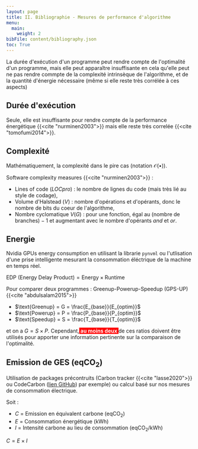 ```yaml
---
layout: page
title: II. Bibliographie - Mesures de performance d'algorithme
menu:
  main:
    weight: 2
bibFile: content/bibliography.json
toc: True
---
```


La durée d'exécution d'un programme peut rendre compte de l'optimalité d'un programme, mais elle peut apparaître insuffisante en cela qu'elle peut ne pas rendre commpte de la complexité intrinsèque de l'algorithme, et de la quantité d'énergie nécessaire (même si elle reste très corrélée à ces aspects) 

<!--more-->

## Durée d'exécution

Seule, elle est insuffisante pour rendre compte de la performance énergétique  {{<cite "nurminen2003">}} mais elle reste très correlée {{<cite "tomofumi2014">}}.

## Complexité

Mathématiquement, la complexité dans le pire cas (notation $\mathcal{O}(\bullet)$).

Software complexity measures {{<cite "nurminen2003">}} :
* Lines of code ($LOCpro$) : le nombre de lignes du code (mais très lié au style de codage),
* Volume d'Halstead ($V$) : nombre d'opérations et d'opérants, donc le nombre de bits du coeur de l'algorithme,
* Nombre cyclomatique $V(G)$ : pour une fonction, égal au $(\text{nombre de branches}) - 1$ et augmentant avec le nombre d'opérants _and_ et _or_.

## Energie

Nvidia GPUs energy consumption en utilisant la librarie `pynvml` ou l'utlisation d'une prise intelligente mesurant la consommation éléctrique de la machine en temps réel.

$\text{EDP (Energy Delay Product)} = \text{Energy} \times \text{Runtime}$

Pour comparer deux programmes : Greenup-Powerup-Speedup (GPS-UP) {{<cite "abdulsalam2015">}}
* $\text{Greenup} = G = \frac{E_{base}}{E_{optim}}$
* $\text{Powerup} = P = \frac{P_{base}}{P_{optim}}$
* $\text{Speedup} = S = \frac{T_{base}}{T_{optim}}$

et on a $G = S \times P$. Cependant,<span style="font-weight: bold; color: #ffffff; background-color: red"> au moins deux </span> de ces ratios doivent être utilisés pour apporter une information pertinente sur la comparaison de l'optimalité.

## Emission de GES (eqCO<sub>2</sub>)

Utilisation de packages précontruits (Carbon tracker {{<cite "lasse2020">}} ou CodeCarbon ([lien GitHub](https://github.com/mlco2/codecarbon)) par exemple) ou calcul basé sur nos mesures de consommation électrique.

Soit :

* $C$ = Emission en équivalent carbone (eqCO<sub>2</sub>)
* $E$ = Consommation énergétique (kWh)
* $I$ = Intensité carbone au lieu de consommation (eqCO<sub>2</sub>/kWh)

$C = E \times I$
